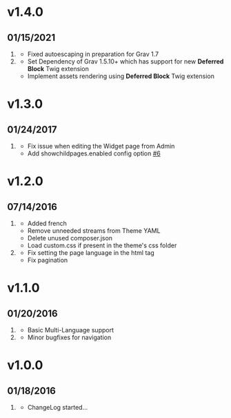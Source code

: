 # v1.4.0
## 01/15/2021

1. [](#improved)
    * Fixed autoescaping in preparation for Grav 1.7
1. [](#new)
    * Set Dependency of Grav 1.5.10+ which has support for new **Deferred Block** Twig extension
    * Implement assets rendering using **Deferred Block** Twig extension 

# v1.3.0
## 01/24/2017

1. [](#bugfix)
    * Fix issue when editing the Widget page from Admin
    * Add showchildpages.enabled config option [#6](https://github.com/getgrav/grav-theme-receptar/pull/6)

# v1.2.0
## 07/14/2016

1. [](#improved)
    * Added french
    * Remove unneeded streams from Theme YAML
    * Delete unused composer.json
    * Load custom.css if present in the theme's css folder
1. [](#bugfix)
    * Fix setting the page language in the html tag
    * Fix pagination

# v1.1.0
## 01/20/2016

1. [](#new)
    * Basic Multi-Language support
2. [](#bugfix)
    * Minor bugfixes for navigation

# v1.0.0
## 01/18/2016

1. [](#new)
    * ChangeLog started...
